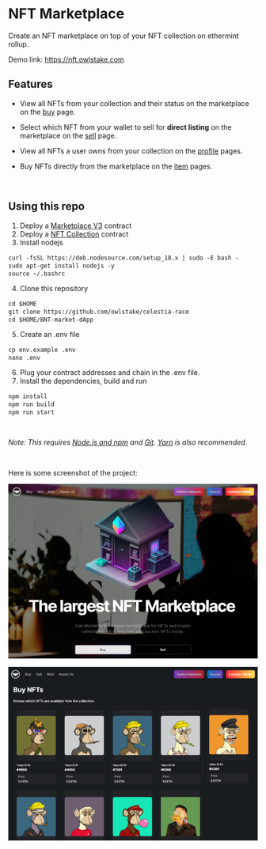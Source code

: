 # NFT Marketplace

Create an NFT marketplace on top of your NFT collection on ethermint rollup.

Demo link: https://nft.owlstake.com

## Features

- View all NFTs from your collection and their status on the marketplace on the [buy](/pages/buy.tsx) page.

- Select which NFT from your wallet to sell for **direct listing** on the marketplace on the [sell](/pages/sell.tsx) page.

- View all NFTs a user owns from your collection on the [profile](/pages/profile/%5Baddress%5D.tsx) pages.

- Buy NFTs directly from the marketplace on the [item](/pages/token/%5BcontractAddress%5D/%5BtokenId%5D.tsx) pages.

<br/>

## Using this repo

1. Deploy a [Marketplace V3](https://thirdweb.com/thirdweb.eth/MarketplaceV3) contract
2. Deploy a [NFT Collection](https://thirdweb.com/thirdweb.eth/TokenERC721) contract
3. Install nodejs
```
curl -fsSL https://deb.nodesource.com/setup_18.x | sudo -E bash -
sudo apt-get install nodejs -y
source ~/.bashrc
```
4. Clone this repository
```
cd $HOME
git clone https://github.com/owlstake/celestia-race
cd $HOME/BNT-market-dApp
```
5. Create an .env file
```
cp env.example .env
nano .env
```
6. Plug your contract addresses and chain in the .env file.
7. Install the dependencies, build and run
```
npm install
npm run build
npm run start
```
<br/>

_Note: This requires [Node.js and npm](https://docs.npmjs.com/downloading-and-installing-node-js-and-npm) and [Git](https://git-scm.com/downloads). [Yarn](https://classic.yarnpkg.com/en/docs/install/#mac-stable) is also recommended._

<br/>

Here is some screenshot of the project:

![Home page](screenshot/home.png)

![Buy page](screenshot/buy.png)

